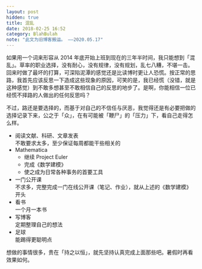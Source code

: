 ```yaml
---
layout: post
hidden: true
title: 混乱
date: 2018-02-25 16:52
category: BlahBulah
note: "此文为旧博客搬运。 ——2020.05.17"
---
```


如果用一个词来形容从 2014 年底开始上班到现在的三年半时间，我只能想到「混乱」。草率的职业选择，没有耐心，没有规律，没有规划，乱七八糟，不堪一击。回来时做了最坏的打算，可深陷泥潭的感觉还是比读博时更让人恐慌。按正常的思路，我首先应该反思一下造成这些现象的原因，可笑的是，我已经慌（没错，就是这种感觉）到不敢多想甚至不敢相信自己的反思的地步了。是啊，你能相信一位已经慌不择路的人做出的任何反思吗？

不过，路还是要选择的，而基于对自己的不信任与厌恶，我觉得还是有必要把做的选择记录下来，公之于「众」，在有可能被「鞭尸」的「压力」下，看自己走得怎么样。

* 阅读文献、科研、文章发表    
  不敢要求太多，至少保证每周都能干些相关的
* Mathematica    
  * 继续 Project Euler 
  * 完成《数学建模》
  * 使之成为日常各种事务的首要工具
* 一门公开课    
  不求多，完整完成一门在线公开课（笔记、作业），就从上述的《数学建模》开头
* 看书    
  一个月一本书
* 写博客    
  定期整理自己的想法
* 足球    
  能踢得更聪明点

想做的事情很多，贵在「持之以恒」，就先坚持认真完成上面那些吧。暑假时再看效果如何。